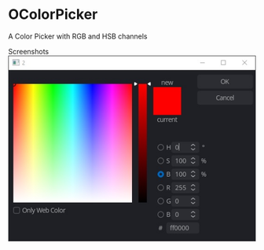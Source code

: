 # OColorPicker
A Color Picker with RGB and HSB channels

Screenshots
![alt text](https://github.com/xomid/color_picker/blob/main/preview.jpg?raw=true)



